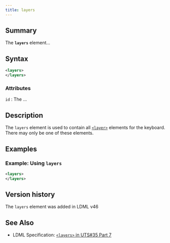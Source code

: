 ```yaml
---
title: layers
---
```


## Summary

The **`layers`** element…

## Syntax

```xml
<layers>
</layers>
```

### Attributes

`id` :   The …

## Description

The `layers` element is used to contain all [`<layer>`](layer) elements for the
keyboard. There may only be one of these elements.

## Examples

### Example: Using `layers`

```xml
<layers>
</layers>
```

## Version history

The `layers` element was added in LDML v46

<!-- ## See also

- … -->

## See Also

- LDML Specification: [`<layers>` in UTS#35 Part 7][tr35-element-layers]

[tr35-element-layers]:
    https://www.unicode.org/reports/tr35/tr35-keyboards.html#element-layers

